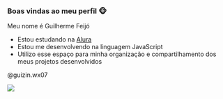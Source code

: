 ### Boas vindas ao meu perfil 🐵

Meu nome é Guilherme Feijó

- Estou estudando na [Alura](https://www.alura.com.br)
- Estou me desenvolvendo na linguagem JavaScript
- Utilizo esse espaço para minha organização e compartilhamento dos meus projetos desenvolvidos

@guizin.wx07

![](https://media1.giphy.com/media/v1.Y2lkPTc5MGI3NjExZ20zemVkbTRyOHdyejBhcnYyYzZva2w1dHU3eXFjZGowbGtxMmFncSZlcD12MV9pbnRlcm5hbF9naWZfYnlfaWQmY3Q9Zw/Xy16hcqeeNh6x2mRkj/giphy.webp)
